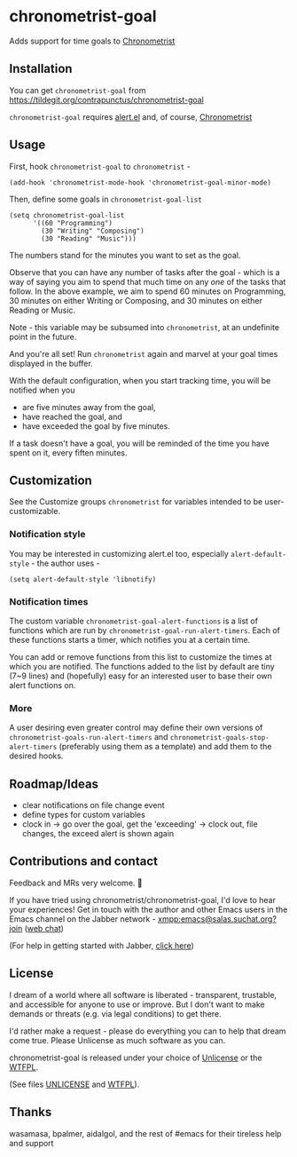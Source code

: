 # chronometrist-goal
Adds support for time goals to [Chronometrist](https://tildegit.org/contrapunctus/chronometrist)

## Installation
You can get `chronometrist-goal` from <https://tildegit.org/contrapunctus/chronometrist-goal>

`chronometrist-goal` requires [alert.el](https://github.com/jwiegley/alert) and, of course, [Chronometrist](https://tildegit.org/contrapunctus/chronometrist)

## Usage
First, hook `chronometrist-goal` to `chronometrist` -
```elisp
(add-hook 'chronometrist-mode-hook 'chronometrist-goal-minor-mode)
```

Then, define some goals in `chronometrist-goal-list`
```elisp
(setq chronometrist-goal-list
      '((60 "Programming")
        (30 "Writing" "Composing")
        (30 "Reading" "Music")))
```
The numbers stand for the minutes you want to set as the goal.

Observe that you can have any number of tasks after the goal - which is a way of saying you aim to spend that much time on any *one* of the tasks that follow. In the above example, we aim to spend 60 minutes on Programming, 30 minutes on either Writing or Composing, and 30 minutes on either Reading or Music.

Note - this variable may be subsumed into `chronometrist`, at an undefinite point in the future.

And you're all set! Run `chronometrist` again and marvel at your goal times displayed in the buffer.

With the default configuration, when you start tracking time, you will be notified when you
* are five minutes away from the goal,
* have reached the goal, and
* have exceeded the goal by five minutes.

If a task doesn't have a goal, you will be reminded of the time you have spent on it, every fiften minutes.

## Customization
See the Customize groups `chronometrist` for variables intended to be user-customizable.

### Notification style
You may be interested in customizing alert.el too, especially `alert-default-style` - the author uses -
```elisp
(setq alert-default-style 'libnotify)
```

### Notification times
The custom variable `chronometrist-goal-alert-functions` is a list of functions which are run by `chronometrist-goal-run-alert-timers`. Each of these functions starts a timer, which notifies you at a certain time.

You can add or remove functions from this list to customize the times at which you are notified. The functions added to the list by default are tiny (7~9 lines) and (hopefully) easy for an interested user to base their own alert functions on.

### More
A user desiring even greater control may define their own versions of `chronometrist-goals-run-alert-timers` and `chronometrist-goals-stop-alert-timers` (preferably using them as a template) and add them to the desired hooks.

## Roadmap/Ideas
* clear notifications on file change event
* define types for custom variables
* clock in -> go over the goal, get the 'exceeding' -> clock out, file changes, the exceed alert is shown again

## Contributions and contact
Feedback and MRs very welcome. 🙂

If you have tried using chronometrist/chronometrist-goal, I'd love to hear your experiences! Get in touch with the author and other Emacs users in the Emacs channel on the Jabber network - [xmpp:emacs@salas.suchat.org?join](https://conversations.im/j/emacs@salas.suchat.org) ([web chat](https://inverse.chat/#converse/room?jid=emacs@salas.suchat.org))

(For help in getting started with Jabber, [click here](https://xmpp.org/getting-started/))

## License
I dream of a world where all software is liberated - transparent, trustable, and accessible for anyone to use or improve. But I don't want to make demands or threats (e.g. via legal conditions) to get there.

I'd rather make a request - please do everything you can to help that dream come true. Please Unlicense as much software as you can.

chronometrist-goal is released under your choice of [Unlicense](https://unlicense.org/) or the [WTFPL](http://www.wtfpl.net/).

(See files [UNLICENSE](UNLICENSE) and [WTFPL](WTFPL)).

## Thanks
wasamasa, bpalmer, aidalgol, and the rest of #emacs for their tireless help and support

